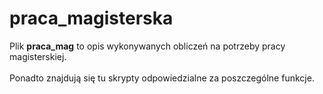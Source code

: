 # praca_magisterska
Plik **praca_mag** to opis wykonywanych obliczeń na potrzeby pracy magisterskiej. <br><br>
Ponadto znajdują się tu skrypty odpowiedzialne za poszczególne funkcje.
